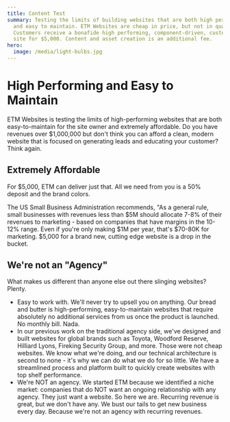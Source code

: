```yaml
---
title: Content Test
summary: Testing the limits of building websites that are both high performing
  and easy to maintain. ETM Websites are cheap in price, but not in quality.
  Customers receive a bonafide high performing, component-driven, customizable
  site for $5,000. Content and asset creation is an additional fee.
hero:
  image: /media/light-bulbs.jpg
---
```

# High Performing and Easy to Maintain

ETM Websites is testing the limits of high-performing websites that are both easy-to-maintain for the site owner and extremely affordable. Do you have revenues over $1,000,000 but don't think you can afford a clean, modern website that is focused on generating leads and educating your customer? Think again.

## Extremely Affordable

For $5,000, ETM can deliver just that. All we need from you is a 50% deposit and the brand colors.

The US Small Business Administration recommends, "As a general rule, small businesses with revenues less than $5M should allocate 7-8% of their revenues to marketing - based on companies that have margins in the 10-12% range. Even if you're only making $1M per year, that's $70-80K for marketing. $5,000 for a brand new, cutting edge website is a drop in the bucket.

## We're not an "Agency"

What makes us different than anyone else out there slinging websites? Plenty.

* Easy to work with. We'll never try to upsell you on anything. Our bread and butter is high-performing, easy-to-maintain websites that require absolutely no additional services from us once the product is launched. No monthly bill. Nada.
* In our previous work on the traditional agency side, we've designed and built websites for global brands such as Toyota, Woodford Reserve, Hilliard Lyons, Fireking Security Group, and more. Those were not cheap websites. We know what we're doing, and our technical architecture is second to none - it's why we can do what we do for so little. We have a streamlined process and platform built to quickly create websites with top shelf performance.
* We're NOT an agency. We started ETM because we identified a niche market: companies that do NOT want an ongoing relationship with any agency. They just want a website. So here we are. Recurring revenue is great, but we don't have any. We bust our tails to get new business every day. Because we're not an agency with recurring revenues.
